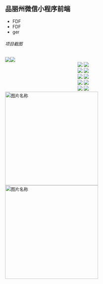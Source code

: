 ## 品丽州微信小程序前端
* FDF
* FDF
* ger

###### 项目截图
<div style="text-align:center;display:flex;">
  <image src="./app-screenshots/IMG_001.PNG" style="width=40%;"></image>
  <img src="./app-screenshots/IMG_002.PNG" style="width=40%;"></img>
</div>
 <div style="text-align:center;">
   <img src="./app-screenshots/IMG_003.PNG" style="width=40%;"></img>
   <img src="./app-screenshots/IMG_004.PNG" style="width=40%;"></img>
 </div>
 <div style="text-align:center;">
   <img src="./app-screenshots/IMG_005.PNG" style="width=150px;"></img>
   <img src="./app-screenshots/IMG_006.PNG" style="width=150px;"></img>
 </div>
 <div style="text-align:center;">
   <img src="./app-screenshots/IMG_007.PNG" style="width=40%;"></img>
   <img src="./app-screenshots/IMG_008.PNG" style="width=40%;"></img>
 </div>
 <div style="text-align:center;">
   <img src="./app-screenshots/IMG_009.PNG" style="width=40%;"></img>
   <img src="./app-screenshots/IMG_010.PNG" style="width=40%;"></img>
 </div>
  <div style="text-align:center;">
    <img src="./app-screenshots/IMG_011.PNG" style="width=40%;"></img>
    <img src="./app-screenshots/IMG_012.PNG" style="width=40%;"></img>
  </div>
   <img src="./app-screenshots/IMG_011.PNG"  width = "300"  alt="图片名称" align=center style="display:inline-block;"></img>
    <img src="./app-screenshots/IMG_012.PNG"  width = "300"  alt="图片名称" align=center style="display:inline-block;"></img>
